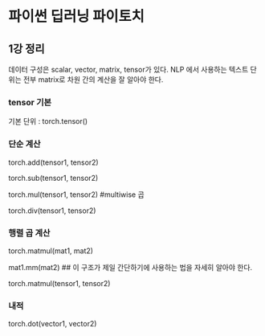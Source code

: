# 파이썬 딥러닝 파이토치

## 1강 정리

데이터 구성은 scalar, vector, matrix, tensor가 있다. NLP 에서 사용하는 텍스트 단위는 전부 matrix로 차원 간의 계산을 잘 알아야 한다. 

### tensor 기본

기본 단위 : torch.tensor()

### 단순 계산

torch.add(tensor1, tensor2)

torch.sub(tensor1, tensor2)

torch.mul(tensor1, tensor2) #multiwise 곱

torch.div(tensor1, tensor2)

### 행렬 곱 계산

torch.matmul(mat1, mat2)

mat1.mm(mat2) ## 이 구조가 제일 간단하기에 사용하는 법을 자세히 알아야 한다. 

torch.matmul(tensor1, tensor2)

### 내적

torch.dot(vector1, vector2)